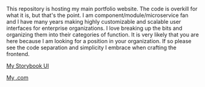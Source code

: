 This repository is hosting my main portfolio website. The code is overkill for what it is, but that's the point. I am component/module/microservice fan and I have many years making highly customizable and scalable user interfaces for enterprise organizations. I love breaking up the bits and organizing them into their categories of function. It is very likely that you are here because I am looking for a position in your organization. If so please see the code separation and simplicity I embrace when crafting the frontend. 

[My Storybook UI](https://avacollins.github.io/avacollins.dev/?path=/story/components-backgroundimage--default)

[My .com](https://www.avacollins.dev)